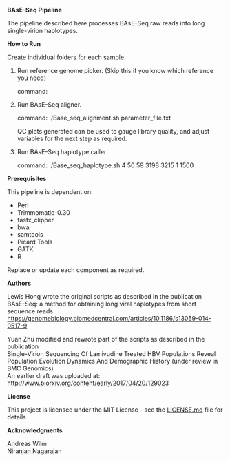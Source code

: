 <strong>BAsE-Seq Pipeline</strong>

The pipeline described here processes BAsE-Seq raw reads into long single-virion haplotypes.


<strong>How to Run</strong>


Create individual folders for each sample. 

1. Run reference genome picker. (Skip this if you know which reference you need)

    command:



2. Run BAsE-Seq aligner.

    command: ./Base_seq_alignment.sh parameter_file.txt

    QC plots generated can be used to gauge library quality, and adjust variables for the next step as required. 



3. Run BAsE-Seq haplotype caller

    command: ./Base_seq_haplotype.sh 4 50 59 3198 3215 1 1500
    


<strong>Prerequisites</strong>

<p>This pipeline is dependent on:</p>
<ul>
<li>Perl</li>
<li>Trimmomatic-0.30</li>
<li>fastx_clipper</li>
<li>bwa</li>
<li>samtools</li>
<li>Picard Tools</li>
<li>GATK</li>
<li>R</li>
</ul>
Replace or update each component as required. 

<strong>Authors</strong>

Lewis Hong wrote the original scripts as described in the publication  
    BAsE-Seq: a method for obtaining long viral haplotypes from short sequence reads  
    https://genomebiology.biomedcentral.com/articles/10.1186/s13059-014-0517-9


Yuan Zhu modified and rewrote part of the scripts as described in the publication  
    Single-Virion Sequencing Of Lamivudine Treated HBV Populations Reveal Population Evolution Dynamics And Demographic History (under review in BMC Genomics)   
    An earlier draft was uploaded at: http://www.biorxiv.org/content/early/2017/04/20/129023 


<strong>License</strong>

This project is licensed under the MIT License - see the [LICENSE.md](LICENSE.md) file for details


<strong>Acknowledgments</strong>

Andreas Wilm  
Niranjan Nagarajan
